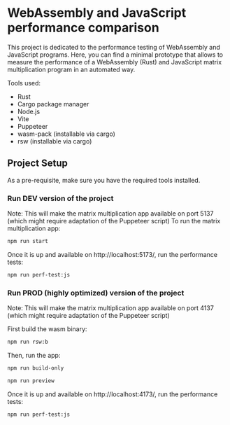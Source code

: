 # WebAssembly and JavaScript performance comparison

This project is dedicated to the performance testing of WebAssembly and JavaScript programs.
Here, you can find a minimal prototype that allows to measure the performance of a WebAssembly (Rust) and JavaScript matrix multiplication program in an automated way.

Tools used:
- Rust
- Cargo package manager
- Node.js
- Vite
- Puppeteer
- wasm-pack (installable via cargo)
- rsw  (installable via cargo)


## Project Setup

As a pre-requisite, make sure you have the required tools installed.

### Run DEV version of the project
Note: This will make the matrix multiplication app available on port 5137 (which might require adaptation of the Puppeteer script)
To run the matrix multiplication app:
```sh
npm run start
```

Once it is up and available on http://localhost:5173/, run the performance tests:

```sh
npm run perf-test:js
```

### Run PROD (highly optimized) version of the project
Note: This will make the matrix multiplication app available on port 4137 (which might require adaptation of the Puppeteer script)

First build the wasm binary:
```sh
npm run rsw:b
```

Then, run the app:
```sh
npm run build-only
```
```sh
npm run preview
```

Once it is up and available on http://localhost:4173/, run the performance tests:

```sh
npm run perf-test:js
```